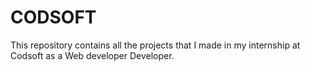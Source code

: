 # CODSOFT
This repository contains all the projects that I made in my internship at Codsoft as a Web developer Developer.
